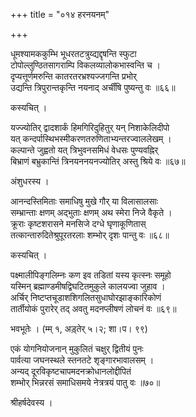 +++
title = "०१४ हरनयनम्"

+++


धूमश्यामककुम्भि भूधरतटत्रुय्द्यद्दृषन्ति स्फुटा  
टोपोल्लुण्ठितसागराम्पि विकलव्यालोकभास्वन्ति च ।  
दृप्यत्तूर्णमरुन्ति कातरतरभ्रश्यज्जगन्ति प्रभोर्  
उद्यन्ति त्रिपुरान्तकृन्ति नयनाद् अर्चींषि पुष्यन्तु वः ॥६६॥  


कस्यचित् ।  


यज्ज्योतिर् द्वादशार्कं हिमगिरिदुहितुर् यन् निशाकेलिदीपो  
यत् कन्दर्पास्थिभस्मीकरणतरुणिताभ्यन्तरज्वाललेखम् ।  
कल्पान्ते जुह्वतो यत् त्रिभुवनसमिधं वेधसः पुण्यवह्निर्  
बिभ्राणं बभ्रुकान्तिं त्रिनयननयनज्योतिर् अस्तु श्रिये वः ॥६७॥  


अंशुधरस्य ।  


आनन्दस्तिमिताः समाधिषु मुखे गौर् या विलासालसाः  
सम्भ्रान्ताः क्षणम् अद्भुताः क्षणम् अथ स्मेरा निजे वैकृते ।  
क्रूराः कृष्टशरासने मनसिजे दग्धे घृणाकूणितास्  
तत्कान्तारुदितेश्रुपूरतरलाः शम्भोर् दृशः पान्तु वः ॥६८॥  


कस्यचित् ।  


पक्ष्मालीपिङ्गलिम्नः कण इव तडितां यस्य कृत्स्नः समूहो  
यस्मिन् ब्रह्माण्डमीषद्विघटितमुकुले कालयज्वा जुहाव ।  
अर्चिर् निष्टप्तचूडाशशिगलितसुधाघोरझाङ्कारिकोणं  
तार्तीयोकं पुरारेर् तद् अवतु मदनप्लीषणं लोचनं वः ॥६९॥  


भवभूतेः । (म्म् १, अड़्तेर् ५।२; शा।प। ९९)  


एकं योगनियोजनान् मुकुलितं चक्षुर् द्वितीयं पुनः  
पार्वत्या जघनस्थले स्तनतटे शृङ्गारभावालसम् ।  
अन्यद् दूरविकृष्टचापमदनक्रोधानलोद्दीपितं  
शम्भोर् भिन्नरसं समाधिसमये नेत्रत्रयं पातु वः ॥७०॥  


श्रीहर्षदेवस्य ।  